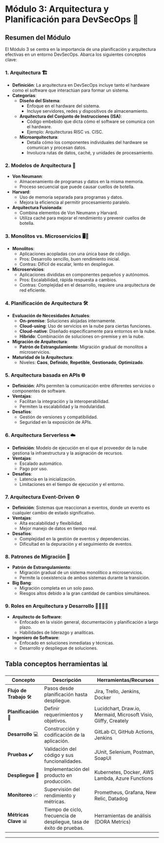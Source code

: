 # Módulo 3: Arquitectura y Planificación para DevSecOps 🚀

## Resumen del Módulo

El Módulo 3 se centra en la importancia de una planificación y arquitectura efectivas en un entorno DevSecOps. Abarca los siguientes conceptos clave:

### 1. **Arquitectura** 🏗️
   - **Definición**: La arquitectura en DevSecOps incluye tanto el hardware como el software que interactúan para formar un sistema.
   - **Categorías**:
     - **Diseño del Sistema**: 
       - Enfoque en el hardware del sistema.
       - Incluye servidores, redes y dispositivos de almacenamiento.
     - **Arquitectura del Conjunto de Instrucciones (ISA)**: 
       - Código embebido que dicta cómo el software se comunica con el hardware.
       - Ejemplo: Arquitecturas RISC vs. CISC.
     - **Microarquitectura**: 
       - Detalla cómo los componentes individuales del hardware se comunican y procesan datos.
       - Involucra rutas de datos, caché, y unidades de procesamiento.

### 2. **Modelos de Arquitectura** 📐
   - **Von Neumann**:
     - Almacenamiento de programas y datos en la misma memoria.
     - Proceso secuencial que puede causar cuellos de botella.
   - **Harvard**:
     - Uso de memoria separada para programas y datos.
     - Mejora la eficiencia al permitir procesamiento paralelo.
   - **Arquitectura Fusionada**:
     - Combina elementos de Von Neumann y Harvard.
     - Utiliza caché para mejorar el rendimiento y prevenir cuellos de botella.

### 3. **Monolitos vs. Microservicios** 🖥️🔗
   - **Monolitos**:
     - Aplicaciones acopladas con una única base de código.
     - Pros: Desarrollo sencillo, buen rendimiento inicial.
     - Contras: Difícil de escalar, lento en despliegue.
   - **Microservicios**:
     - Aplicaciones divididas en componentes pequeños y autónomos.
     - Pros: Escalabilidad, rápida respuesta a cambios.
     - Contras: Complejidad en el desarrollo, requiere una arquitectura de red eficiente.

### 4. **Planificación de Arquitectura** 🛠️
   - **Evaluación de Necesidades Actuales**:
     - **On-premise**: Soluciones alojadas internamente.
     - **Cloud-using**: Uso de servicios en la nube para ciertas funciones.
     - **Cloud-native**: Diseñado específicamente para entornos en la nube.
     - **Híbrido**: Combinación de soluciones on-premise y en la nube.
   - **Migración de Arquitectura**:
     - **Patrón de Estrangulamiento**: Migración gradual de monolitos a microservicios.
   - **Maturidad de la Arquitectura**:
     - Niveles: **Caos**, **Definido**, **Repetible**, **Gestionado**, **Optimizado**.

### 5. **Arquitectura basada en APIs** 🌐
   - **Definición**: APIs permiten la comunicación entre diferentes servicios o componentes de software.
   - **Ventajas**:
     - Facilitan la integración y la interoperabilidad.
     - Permiten la escalabilidad y la modularidad.
   - **Desafíos**:
     - Gestión de versiones y compatibilidad.
     - Seguridad en la exposición de APIs.

### 6. **Arquitectura Serverless** ☁️
   - **Definición**: Modelo de ejecución en el que el proveedor de la nube gestiona la infraestructura y la asignación de recursos.
   - **Ventajas**:
     - Escalado automático.
     - Pago por uso.
   - **Desafíos**:
     - Latencia en la inicialización.
     - Limitaciones en el tiempo de ejecución y el entorno.

### 7. **Arquitectura Event-Driven** ⚙️
   - **Definición**: Sistemas que reaccionan a eventos, donde un evento es cualquier cambio de estado significativo.
   - **Ventajas**:
     - Alta escalabilidad y flexibilidad.
     - Mejor manejo de datos en tiempo real.
   - **Desafíos**:
     - Complejidad en la gestión de eventos y dependencias.
     - Dificultad en la depuración y el seguimiento de eventos.

### 8. **Patrones de Migración** 🔄
   - **Patrón de Estrangulamiento**:
     - Migración gradual de un sistema monolítico a microservicios.
     - Permite la coexistencia de ambos sistemas durante la transición.
   - **Big Bang**:
     - Migración completa en un solo paso.
     - Riesgos altos debido a la gran cantidad de cambios simultáneos.

### 9. **Roles en Arquitectura y Desarrollo** 👩‍💻👨‍💻
   - **Arquitecto de Software**:
     - Enfocado en la visión general, documentación y planificación a largo plazo.
     - Habilidades de liderazgo y analíticas.
   - **Ingeniero de Software**:
     - Enfocado en soluciones inmediatas y técnicas.
     - Desarrollo y despliegue de soluciones.

## Tabla conceptos herramientas 📊

| Concepto           | Descripción | Herramientas/Recursos |
|---------------------|-------------|------------------------|
| **Flujo de Trabajo** 🛠️ | Pasos desde planificación hasta despliegue. | Jira, Trello, Jenkins, Docker |
| **Planificación** 📝 | Definir requerimientos y objetivos. | Lucidchart, Draw.io, Mermaid, Microsoft Visio, Gliffy, Creately |
| **Desarrollo** 💻 | Construcción y codificación de la aplicación. | GitLab CI, GitHub Actions, Jenkins |
| **Pruebas** ✔️ | Validación del código y sus funcionalidades. | JUnit, Selenium, Postman, SoapUI |
| **Despliegue** 🚀 | Implementación del producto en producción. | Kubernetes, Docker, AWS Lambda, Azure Functions |
| **Monitoreo** 📈 | Supervisión del rendimiento y métricas. | Prometheus, Grafana, New Relic, Datadog |
| **Métricas Clave** 📊 | Tiempo de ciclo, frecuencia de despliegue, tasa de éxito de pruebas. | Herramientas de análisis (DORA Metrics) |

---